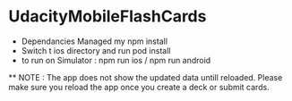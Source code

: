 # UdacityMobileFlashCards

- Dependancies Managed my npm install
- Switch t ios directory and run pod install
- to run on Simulator : 
npm run ios / npm run android


** NOTE : The app does not show the updated data untill reloaded. Please make sure you reload the app once you create a deck or submit cards.
